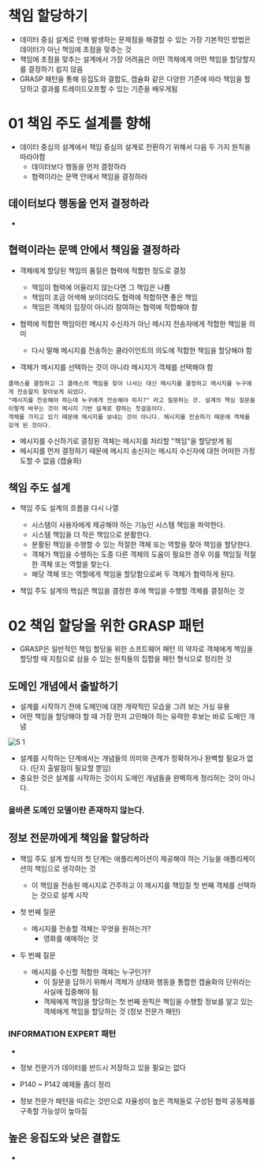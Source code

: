 # 책임 할당하기
- 데이터 중심 설계로 인해 발생하는 문제점을 해결할 수 있는 가장 기본적인 방법은 데이터가 아닌 책임에 초점을 맞추는 것
- 책임에 초점을 맞추는 설계에서 가장 어려움은 어떤 객체에게 어떤 책임을 할당할지를 결정하기 쉽지 않음
- GRASP 패턴을 통해 응집도와 결합도, 캡슐화 같은 다양한 기준에 따라 책임을 할당하고 결과를 트레이드오프할 수 있는 기준을 배우게됨


# 01 책임 주도 설계를 향해
- 데이터 중심의 설계에서 책임 중심의 설계로 전환하기 위해서 다음 두 가지 원칙을 따라야함
  - 데이터보다 행동을 먼저 결정하라
  - 협력이라는 문맥 안에서 책임을 결정하라
  
## 데이터보다 행동을 먼저 결정하라
- 

## 협력이라는 문맥 안에서 책임을 결정하라
- 객체에게 할당된 책임의 품질은 협력에 적합한 정도로 결정
  - 책임이 협력에 어울리지 않는다면 그 책임은 나쁨
  - 책임이 조금 어색해 보이더라도 협력에 적합하면 좋은 책임
  - 책임은 객체의 입장이 아니라 참여하는 협력에 적합해야 함
  
- 협력에 적합한 책임이란 메시지 수신자가 아닌 메시지 전송자에게 적합한 책임을 의미
  - 다시 말해 메시지를 전송하는 클라이언트의 의도에 적합한 책임을 할당해야 함

- 객체가 메시지를 선택하는 것이 아니라 메시지가 객체를 선택해야 함

```
클래스를 결정하고 그 클래스의 책임을 찾아 나서는 대신 메시지를 결정하고 메시지를 누구에게 전송할지 찾아보게 되었다.
"메시지를 전송해야 하는데 누구에게 전송해야 하지?" 라고 질문하는 것. 설계의 핵심 질문을 이렇게 바꾸는 것이 메시지 기반 설계로 향하는 첫걸음이다.
객체를 가지고 있기 때문에 메시지를 보내는 것이 아니다. 메시지를 전송하기 때문에 객체를 갖게 된 것이다.
```

- 메시지를 수신하기로 결정된 객체는 메시지를 처리할 "책임"을 할당받게 됨
- 메시지를 먼저 결정하기 때문에 메시지 송신자는 메시지 수신자에 대한 어떠한 가정도할 수 없음 (캡슐화)

## 책임 주도 설계
- 책임 주도 설계의 흐름을 다시 나열
  - 시스템이 사용자에게 제공해야 하는 기능인 시스템 책임을 파악한다.
  - 시스템 책임을 더 작은 책임으로 분활한다.
  - 분활된 책임을 수행할 수 있는 적절한 객체 또는 역할을 찾아 책임을 할당한다.
  - 객체가 책임을 수행하는 도중 다른 객체의 도움이 필요한 경우 이를 책임질 적절한 객체 또는 역할을 찾는다.
  - 해당 객체 또는 역할에게 책임을 할당함으로써 두 객체가 협력하게 된다.
  
  
- 책임 주도 설계의 핵심은 책임을 결정한 후에 책임을 수행할 객체를 결정하는 것

# 02 책임 할당을 위한 GRASP 패턴
- GRASP은 일반적인 책임 할당을 위한 소프트웨어 패턴 의 약자로 객체에게 책임을 할당할 때 지침으로 삼을 수 있는 원칙들의 집합을 패턴 형식으로 정리한 것

## 도메인 개념에서 출발하기
- 설계를 시작하기 전에 도메인에 대한 개략적인 모습을 그려 보는 거싱 유용
- 어떤 책임을 할당해야 할 때 가장 먼저 고민해야 하는 유력한 후보는 바로 도메인 개념


![5 1](https://user-images.githubusercontent.com/7076334/107771926-d7dfb000-6d7e-11eb-9325-d1df09a87f18.png)


- 설계를 시작하는 단계에서는 개념들의 의미와 관계가 정확하거나 완벽할 필요가 없다. (단지 출발점이 필요할 뿐임)
- 중요한 것은 설계를 시작하는 것이지 도메인 개념들을 완벽하게 정리하는 것이 아니다.

### 올바른 도메인 모델이란 존재하지 않는다.


## 정보 전문까에게 책임을 할당하라
- 책임 주도 설계 방식의 첫 단계는 애플리케이션이 제공해야 하는 기능을 애플리케이션의 책임으로 생각하는 것
  - 이 책임을 전송된 메시지로 간주하고 이 메시지를 책임질 첫 번째 객체를 선택하는 것으로 설계 시작
  
- 첫 번째 질문
  - 메시지를 전송할 객체는 무엇을 원하는가?
    - 영화를 예매하는 것
- 두 번째 질문
  - 메시지를 수신할 적합한 객체는 누구인가?
    - 이 질문을 답하기 위해서 객체가 상태와 행동을 통합한 캡슐화의 단위라는 사실에 집중해야 됨
    - 객체에게 책임을 할당하는 첫 번째 원칙은 책임을 수행할 정보를 알고 있는 객체에게 책임을 할당하는 것 (정보 전문가 패턴)
    
### INFORMATION EXPERT 패턴
- 

- 정보 전문가가 데이터를 반드시 저장하고 있을 필요는 없다
- P140 ~ P142 예제들 좀더 정리
- 정보 전문가 패턴을 따르는 것만으로 자율성이 높은 객체들로 구성된 협력 공동체를 구축할 가능성이 높아짐

## 높은 응집도와 낮은 결합도
- 



    
    
  






